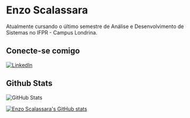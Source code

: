 # Enzo Scalassara

Atualmente cursando o último semestre de Análise e Desenvolvimento de Sistemas no IFPR - Campus Londrina.

## Conecte-se comigo

[![LinkedIn](https://img.shields.io/badge/LinkedIn-000?style=for-the-badge&logo=linkedin&logoColor=0E76A8)](https://www.linkedin.com/in/enzo-scalassara/)

## Github Stats

![GitHub Stats](https://github-readme-stats.vercel.app/api?username=enzoscalassara&theme=dracula&bg_color=000&border_color=30A3DC&show_icons=true&icon_color=30A3DC&title_color=E94D5F&text_color=FFF)

[![Enzo Scalassara's GitHub stats](https://github-readme-stats.vercel.app/api/top-langs?username=enzoscalassara&theme=dracula&show_icons=true)](https://github.com/enzoscalassara)
